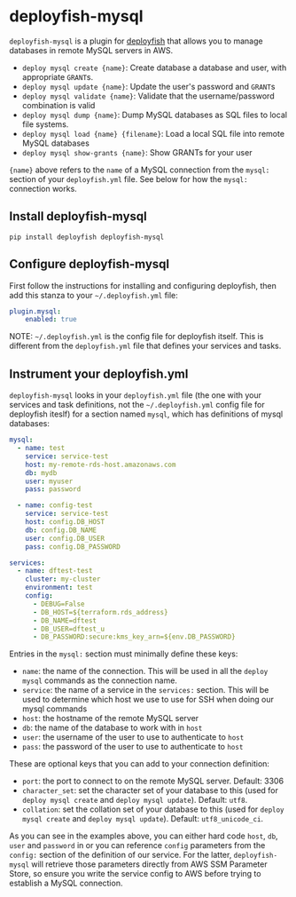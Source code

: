# deployfish-mysql

`deployfish-mysql` is a plugin for [deployfish](https://github.com/caltechads/deployfish) that
allows you to manage databases in remote MySQL servers in AWS.

* `deploy mysql create {name}`: Create database a database and user, with appropriate `GRANT`s.
* `deploy mysql update {name}`: Update the user's password and `GRANT`s
* `deploy mysql validate {name}`: Validate that the username/password combination is valid
* `deploy mysql dump {name}`: Dump MySQL databases as SQL files to local file systems.
* `deploy mysql load {name} {filename}`: Load a local SQL file into remote MySQL databases
* `deploy mysql show-grants {name}`: Show GRANTs for your user

`{name}` above refers to the `name` of a MySQL connection from the `mysql:` section of your `deployfish.yml` file.  See below for how the `mysql:` connection works.

## Install deployfish-mysql

    pip install deployfish deployfish-mysql

## Configure deployfish-mysql

First follow the instructions for installing and configuring deployfish, then
add this stanza to your `~/.deployfish.yml` file:

```yaml
plugin.mysql:
    enabled: true
```

NOTE: `~/.deployfish.yml` is the config file for deployfish itself.  This is different from the `deployfish.yml` file that defines your services and tasks.

## Instrument your deployfish.yml

`deployfish-mysql` looks in your `deployfish.yml` file (the one with your services and task definitions, not the `~/.deployfish.yml` config file for deployfish iteslf) for a section named `mysql`, which has definitions of mysql databases:

```yaml
mysql:
  - name: test
    service: service-test
    host: my-remote-rds-host.amazonaws.com
    db: mydb
    user: myuser
    pass: password

  - name: config-test
    service: service-test
    host: config.DB_HOST
    db: config.DB_NAME
    user: config.DB_USER
    pass: config.DB_PASSWORD

services:
  - name: dftest-test
    cluster: my-cluster
    environment: test
    config:
      - DEBUG=False
      - DB_HOST=${terraform.rds_address}
      - DB_NAME=dftest
      - DB_USER=dftest_u
      - DB_PASSWORD:secure:kms_key_arn=${env.DB_PASSWORD}
```

Entries in the `mysql:` section must minimally define these keys:

* `name`: the name of the connection.  This will be used in all the `deploy mysql` commands as the connection name.
* `service`: the name of a service in the `services:` section.  This will be used to determine which host we use to use for SSH when doing our mysql commands
* `host`: the hostname of the remote MySQL server
* `db`: the name of the database to work with in `host`
* `user`: the username of the user to use to authenticate to `host`
* `pass`: the password of the user to use to authenticate to `host`

These are optional keys that you can add to your connection definition:

* `port`: the port to connect to on the remote MySQL server.  Default: 3306
* `character_set`: set the character set of your database to this (used for `deploy mysql create` and `deploy mysql update`).  Default: `utf8`.
* `collation`: set the collation set of your database to this (used for `deploy mysql create` and `deploy mysql update`).  Default: `utf8_unicode_ci`.

As you can see in the examples above, you can either hard code `host`, `db`, `user` and `password` in or you can reference `config` parameters from the `config:` section of the definition of our service.  For the latter, `deployfish-mysql` will retrieve those parameters directly from AWS SSM Parameter Store, so ensure you write the service config to AWS before trying to establish a MySQL connection.
